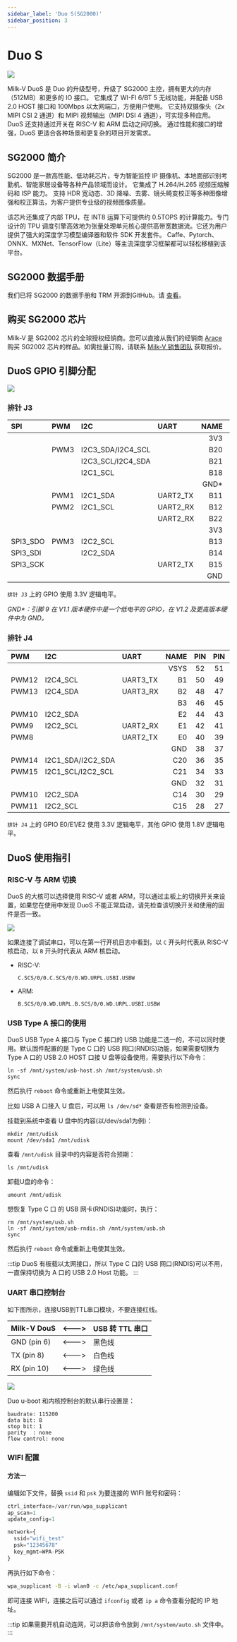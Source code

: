 ```yaml
---
sidebar_label: 'Duo S(SG2000)'
sidebar_position: 3
---
```


# Duo S

<Image src='/docs/duo/duos/duos-v1.1.webp' maxWidth='70%' align='center' />

Milk-V DuoS 是 Duo 的升级型号，升级了 SG2000 主控，拥有更大的内存（512MB）和更多的 IO 接口。 它集成了 WI-FI 6/BT 5 无线功能，并配备 USB 2.0 HOST 接口和 100Mbps 以太网端口，方便用户使用。 它支持双摄像头（2x MIPI CSI 2 通道）和 MIPI 视频输出（MIPI DSI 4 通道），可实现多种应用。 DuoS 还支持通过开关在 RISC-V 和 ARM 启动之间切换。 通过性能和接口的增强，DuoS 更适合各种场景和更复杂的项目开发需求。

## SG2000 简介

SG2000 是一款高性能、低功耗芯片，专为智能监控 IP 摄像机、本地面部识别考勤机、智能家居设备等各种产品领域而设计。 它集成了 H.264/H.265 视频压缩解码和 ISP 能力。 支持 HDR 宽动态、3D 降噪、去雾、镜头畸变校正等多种图像增强和校正算法，为客户提供专业级的视频图像质量。

该芯片还集成了内部 TPU，在 INT8 运算下可提供约 0.5TOPS 的计算能力。专门设计的 TPU 调度引擎高效地为张量处理单元核心提供高带宽数据流。它还为用户提供了强大的深度学习模型编译器和软件 SDK 开发套件。 Caffe、Pytorch、ONNX、MXNet、TensorFlow（Lite）等主流深度学习框架都可以轻松移植到该平台。

## SG2000 数据手册

我们已将 SG2000 的数据手册和 TRM 开源到GitHub。请 [查看](https://github.com/milkv-duo/duo-files/tree/main/duo-s/datasheet)。

## 购买 SG2000 芯片

Milk-V 是 SG2002 芯片的全球授权经销商。您可以直接从我们的经销商 [Arace](https://arace.tech/products/sophon-cv1800b-5pcs) 购买 SG2002 芯片的样品。如需批量订购，请联系 [Milk-V 销售团队](mailto:sales@milkv.io) 获取报价。

## DuoS GPIO 引脚分配

<Image src='/docs/duo/duos/duos-pinout-v1.1.webp' maxWidth='50%' align='center' />

### 排针 J3

<div className='gpio_style'>

| SPI      | PWM  | I2C               | UART     | NAME  | PIN                              | PIN                             | NAME | UART               | PWM  | SPI     | JTAG      |
|:---------|:-----|:------------------|:---------|------:|:--------------------------------:|:-------------------------------:|:-----|:-------------------|:-----|:--------|:----------|
|          |      |                   |          | 3V3   | <div className='orange'>1</div>  | <div className='red'>2</div>    | VSYS |                    |      |         |           |
|          | PWM3 | I2C3_SDA/I2C4_SCL |          | B20   | <div className='green'>3</div>   | <div className='red'>4</div>    | VSYS |                    |      |         |           |
|          |      | I2C3_SCL/I2C4_SDA |          | B21   | <div className='green'>5</div>   | <div className='black'>6</div>  | GND  |                    |      |         |           |
|          |      | I2C1_SCL          |          | B18   | <div className='green'>7</div>   | <div className='green'>8</div>  | A16  | UART0_TX/UART1_TX  | PWM4 |         |           |
|          |      |                   |          | GND\* | <div className='black'>9</div>   | <div className='green'>10</div> | A17  | UART0_RX/UART1_RX  | PWM5 |         |           |
|          | PWM1 | I2C1_SDA          | UART2_TX | B11   | <div className='green'>11</div>  | <div className='green'>12</div> | B19  | UART2_TX           | PWM2 |         |           |
|          | PWM2 | I2C1_SCL          | UART2_RX | B12   | <div className='green'>13</div>  | <div className='black'>14</div> | GND  |                    |      |         |           |
|          |      |                   | UART2_RX | B22   | <div className='green'>15</div>  | <div className='green'>16</div> | A20  |                    |      |         | JTAG_TRST |
|          |      |                   |          | 3V3   | <div className='orange'>17</div> | <div className='green'>18</div> | A19  | UART1_TX/UART1_RTS | PWM7 |         | JTAG_TMS  |
| SPI3_SDO | PWM3 | I2C2_SCL          |          | B13   | <div className='green'>19</div>  | <div className='black'>20</div> | GND  |                    |      |         |           |
| SPI3_SDI |      | I2C2_SDA          |          | B14   | <div className='green'>21</div>  | <div className='green'>22</div> | A18  | UART1_RX/UART1_CTS | PWM6 |         | JTAG_TCK  |
| SPI3_SCK |      |                   | UART2_TX | B15   | <div className='green'>23</div>  | <div className='green'>24</div> | B16  | UART2_RX           |      | SPI3_CS |           |
|          |      |                   |          | GND   | <div className='black'>25</div>  | <div className='green'>26</div> | A28  | UART2_TX/UART1_TX  |      |         |           |


</div>

`排针 J3` 上的 GPIO 使用 3.3V 逻辑电平。

*GND\*：引脚 9 在 V1.1 版本硬件中是一个低电平的 GPIO，在 V1.2 及更高版本硬件中为 GND。*

### 排针 J4

<div className='gpio_style'>

| PWM   | I2C               | UART     | NAME | PIN                             | PIN                              | NAME        | I2C      | PWM   | SD      | SPI       |
|:------|:------------------|:---------|-----:|:-------------------------------:|:--------------------------------:|:------------|:---------|:------|:--------|:----------|
|       |                   |          | VSYS | <div className='red'>52</div>   | <div className='blue'>51</div>   | AUDIO_OUT_R |          |       |         |           |
| PWM12 | I2C4_SCL          | UART3_TX | B1   | <div className='green'>50</div> | <div className='blue'>49</div>   | AUDIO_OUT_L |          |       |         |           |
| PWM13 | I2C4_SDA          | UART3_RX | B2   | <div className='green'>48</div> | <div className='blue'>47</div>   | AUDIO_IN_R  |          |       |         |           |
|       |                   |          | B3   | <div className='green'>46</div> | <div className='blue'>45</div>   | AUDIO_IN_L  |          |       |         |           |
| PWM10 | I2C2_SDA          |          | E2   | <div className='green'>44</div> | <div className='orange'>43</div> | 3V3         |          |       |         |           |
| PWM9  | I2C2_SCL          | UART2_RX | E1   | <div className='green'>42</div> | <div className='green'>41</div>  | C18         | I2C1_SDA | PWM12 | SD1_CLK |           |
| PWM8  |                   | UART2_TX | E0   | <div className='green'>40</div> | <div className='green'>39</div>  | C19         | I2C1_SCL | PWM13 | SD1_CMD |           |
|       |                   |          | GND  | <div className='black'>38</div> | <div className='black'>37</div>  | GND         |          |       |         |           |
| PWM14 | I2C1_SDA/I2C2_SDA |          | C20  | <div className='green'>36</div> | <div className='green'>35</div>  | C16         | I2C1_SDA | PWM8  | SD1_D2  | SPI0_SCK  |
| PWM15 | I2C1_SCL/I2C2_SCL |          | C21  | <div className='green'>34</div> | <div className='green'>33</div>  | C17         | I2C1_SCL | PWM9  | SD1_D3  | SPI0_CS_X |
|       |                   |          | GND  | <div className='black'>32</div> | <div className='black'>31</div>  | GND         |          |       |         |           |
| PWM10 | I2C2_SDA          |          | C14  | <div className='green'>30</div> | <div className='green'>29</div>  | C12         |          | PWM14 |         |           |
| PWM11 | I2C2_SCL          |          | C15  | <div className='green'>28</div> | <div className='green'>27</div>  | C13         |          | PWM15 |         |           |

</div>

`排针 J4` 上的 GPIO E0/E1/E2 使用 3.3V 逻辑电平，其他 GPIO 使用 1.8V 逻辑电平。

## DuoS 使用指引

### RISC-V 与 ARM 切换

DuoS 的大核可以选择使用 RISC-V 或者 ARM，可以通过主板上的切换开关来设置，如果您在使用中发现 DuoS 不能正常启动，请先检查该切换开关和使用的固件是否一致。

<Image src='/docs/duo/duos/duos-arm-riscv-switch.webp' maxWidth='70%' align='center' />

如果连接了调试串口，可以在第一行开机日志中看到，以 `C` 开头时代表从 RISC-V 核启动，以 `B` 开头时代表从 ARM 核启动。

- RISC-V:
  ```
  C.SCS/0/0.C.SCS/0/0.WD.URPL.USBI.USBW
  ```
- ARM:
  ```
  B.SCS/0/0.WD.URPL.B.SCS/0/0.WD.URPL.USBI.USBW
  ```

### USB Type A 接口的使用

DuoS USB Type A 接口与 Type C 接口的 USB 功能是二选一的，不可以同时使用。默认固件配置的是 Type C 口的 USB 网口(RNDIS)功能，如果需要切换为 Type A 口的 USB 2.0 HOST 口接 U 盘等设备使用，需要执行以下命令：

~~~
ln -sf /mnt/system/usb-host.sh /mnt/system/usb.sh
sync
~~~
然后执行 `reboot` 命令或重新上电使其生效。

比如 USB A 口接入 U 盘后，可以用 `ls /dev/sd*` 查看是否有检测到设备。

挂载到系统中查看 U 盘中的内容(以/dev/sda1为例)：
```
mkdir /mnt/udisk
mount /dev/sda1 /mnt/udisk
```
查看 `/mnt/udisk` 目录中的内容是否符合预期：
```
ls /mnt/udisk
```

卸载U盘的命令：
```
umount /mnt/udisk
```

想恢复 Type C 口 的 USB 网卡(RNDIS)功能时，执行：
~~~
rm /mnt/system/usb.sh
ln -sf /mnt/system/usb-rndis.sh /mnt/system/usb.sh
sync
~~~
然后执行 `reboot` 命令或重新上电使其生效。

:::tip
DuoS 有板载以太网接口，所以 Type C 口的 USB 网口(RNDIS)可以不用，一直保持切换为 A 口的 USB 2.0 Host 功能。
:::

### UART 串口控制台

如下图所示，连接USB到TTL串口模块，不要连接红线。

| Milk-V DouS | \<---> | USB 转 TTL 串口 |
| ----------- | ------ | -------------- |
| GND (pin 6) | \<---> | 黑色线          |
| TX (pin  8) | \<---> | 白色线          |
| RX (pin 10) | \<---> | 绿色线          |

<Image src='/docs/duo/duos/duos-serial-port.webp' maxWidth='100%' align='center' />

Duo u-boot 和内核控制台的默认串行设置是：

```
baudrate: 115200
data bit: 8
stop bit: 1
parity  : none
flow control: none
```

### WIFI 配置

#### 方法一

编辑如下文件，替换 `ssid` 和 `psk` 为要连接的 WIFI 账号和密码：

```python {6,7} title="/etc/wpa_supplicant.conf"
ctrl_interface=/var/run/wpa_supplicant
ap_scan=1
update_config=1

network={
  ssid="wifi_test"
  psk="12345678"
  key_mgmt=WPA-PSK
}
```

再执行如下命令：

```bash
wpa_supplicant -B -i wlan0 -c /etc/wpa_supplicant.conf
```
即可连接 WIFI，连接之后可以通过 `ifconfig` 或者 `ip a` 命令查看分配的 IP 地址。

:::tip
如果需要开机自动连网，可以把该命令放到 `/mnt/system/auto.sh` 文件中。
:::
